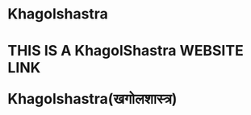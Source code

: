 # Khagolshastra
<HTML>
  <H1>THIS IS A <B>KhagolShastra</B> WEBSITE LINK</H>
 
<p><a herf="Khagolshastra.html"> Khagolshastra(खगोलशास्त्र)</a>
